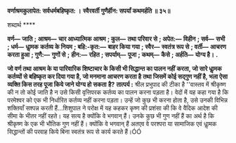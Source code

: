 **वर्णाश्रमकुलापेत: सर्वधर्मबहिष्कृत: ।** **स्वैरवर्ती गुणैर्हीन: सपर्यां कथमर्हति ॥ ३५॥** 

शब्दार्थ **** 

**वर्ण—** **जाति** **; आश्रम—** **चार आध्यात्मिक आश्रम** **; कुल—** **तथा परिवार से** **; अपेत:—** **विहीन** **; सर्व—** **सभी** **; धर्म—** **धाॢमक** **कर्तव्य के नियम** **; बहि:-कृत:—** **बाहर किया गया** **; स्वैर—** **स्वतंत्र रूप से** **; वर्ती—** **आचरण करता हुआ** **; गुणै:—** **गुणों से** **;** **हीन:—** **रहित** **; सपर्याम्—** **पूजा** **; कथम्—** **कैसे** **; अर्हति—** **योग्य है।** **.** 

**जो वर्ण तथा आश्रम के या पारिवारिक शिष्टाचार के किसी भी सिद्धान्त का पालन नहीं** **करता, जो सारे धाॢमक कर्तव्यों से बहिष्कृत कर दिया गया है, जो मनमाना आचरण करता है** **तथा जिसमें कोई सद्गुण नहीं है, भला ऐसा व्यक्ति किस तरह पूजा किये जाने योग्य हो सकता** **है?** **तात्पर्य :** श्रील प्रभुपाद की टीका है ''वास्तव में श्रीकृष्ण की न तो कोई जाति है न उसे किसी वृत्तिपरक कर्तव्य का पालन करना पड़ता है। वेदों में यह कहा गया है कि परमेश्वर को एक भी निर्धारित कर्तव्य नहीं करना पड़ता। उन्हें जो कुछ भी करना होता है, उसे उनकी विभिन्न शक्तियाँ सश्पन्न करती हैं...शिशुपाल ने परोक्ष में यह कहकर कृष्ण की प्रशंसा की कि वे वैदिक आदेश की सीमा के भीतर नहीं रहते। यह सत्य है क्योंकि वे भगवान् हैं। उनके कुछ भी गुण नहीं हैं का अर्थ है कि श्रीकृष्ण के एक भी भौतिक गुण नहीं हैं। क्योंकि वे भगवान् हैं अतएव वे परश्परा या सामाजिक एवं धाॢमक सिद्धान्तों की परवाह किये बिना स्वतंत्र रूप से कार्य करते हैं।ÓÓ  
